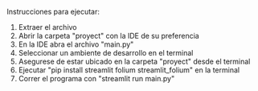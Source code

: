Instrucciones para ejecutar:

1. Extraer el archivo
2. Abrir la carpeta "proyect" con la IDE de su preferencia
3. En la IDE abra el archivo "main.py"
4. Seleccionar un ambiente de desarrollo en el terminal
5. Asegurese de estar ubicado en la carpeta "proyect" desde el terminal
6. Ejecutar "pip install streamlit folium streamlit_folium" en la terminal
7. Correr el programa con "streamlit run main.py"
